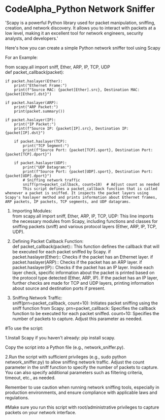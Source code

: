 # CodeAlpha_Python Network Sniffer
'Scapy is a powerful Python library used for packet manipulation, sniffing, creation, and network discovery. It allows you to interact with packets at a low level, making it an excellent tool for network engineers, security analysts, and developers.'

Here's how you can create a simple Python network sniffer tool using Scapy

For an Example:

from scapy.all import sniff, Ether, ARP, IP, TCP, UDP                              
def packet_callback(packet):

    if packet.haslayer(Ether):
        print("Ethernet Frame:")
        print(f"Source MAC: {packet[Ether].src}, Destination MAC: {packet[Ether].dst}")

    if packet.haslayer(ARP):
        print("ARP Packet:")
        print(packet.summary())

    if packet.haslayer(IP):
        print("IP Packet:")
        print(f"Source IP: {packet[IP].src}, Destination IP: {packet[IP].dst}")

        if packet.haslayer(TCP):
            print("TCP Segment:")
            print(f"Source Port: {packet[TCP].sport}, Destination Port: {packet[TCP].dport}")

        if packet.haslayer(UDP):
            print("UDP Datagram:")
            print(f"Source Port: {packet[UDP].sport}, Destination Port: {packet[UDP].dport}") 
            # Sniffing network traffic 
            sniff(prn=packet_callback, count=10)  # Adjust count as needed 
            This script defines a packet_callback function that is called whenever a packet is sniffed. It inspects the packet layers using Scapy's haslayer method and prints information about Ethernet frames, ARP packets, IP packets, TCP segments, and UDP datagrams.

1. Importing Modules:                    
from scapy.all import sniff, Ether, ARP, IP, TCP, UDP: This line imports the necessary modules from Scapy, including functions and classes for sniffing packets (sniff) and various protocol layers (Ether, ARP, IP, TCP, UDP).

2. Defining Packet Callback Function:                           
def packet_callback(packet):: This function defines the callback that will be executed for each packet sniffed by Scapy.
if packet.haslayer(Ether):: Checks if the packet has an Ethernet layer.
if packet.haslayer(ARP):: Checks if the packet has an ARP layer.
if packet.haslayer(IP):: Checks if the packet has an IP layer.
Inside each layer check, specific information about the packet is printed based on the protocol type detected (Ether, ARP, IP).
If the packet has an IP layer, further checks are made for TCP and UDP layers, printing information about source and destination ports if present.

3. Sniffing Network Traffic:                                            
sniff(prn=packet_callback, count=10): Initiates packet sniffing using the sniff function from Scapy.
prn=packet_callback: Specifies the callback function to be executed for each packet sniffed.
count=10: Specifies the number of packets to capture. Adjust this parameter as needed.


#To use the script:

1.Install Scapy if you haven't already: pip install scapy.

Copy the script into a Python file (e.g., network_sniffer.py).

2.Run the script with sufficient privileges (e.g., sudo python network_sniffer.py) to allow sniffing network traffic.
Adjust the count parameter in the sniff function to specify the number of packets to capture. You can also specify additional parameters such as filtering criteria, timeout, etc., as needed.

Remember to use caution when running network sniffing tools, especially in production environments, and ensure compliance with applicable laws and regulations.







#Make sure you run this script with root/administrative privileges to capture packets on your network interface.
